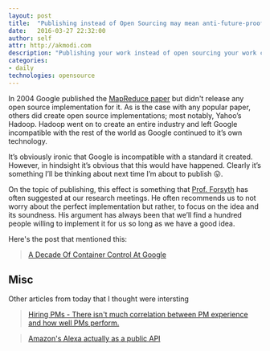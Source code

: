 ```yaml
---
layout: post
title:  "Publishing instead of Open Sourcing may mean anti-future-proofing"
date:   2016-03-27 22:32:00
author: self
attr: http://akmodi.com
description: "Publishing your work instead of open sourcing your work can mean that you become incompatible with the rest of the world."
categories:
- daily
technologies: opensource
---
```


In 2004 Google published the [MapReduce paper][mapReduce-paper] but didn't release any open source implementation for it. As is the case with any popular paper, others did create open source implementations; most notably, Yahoo’s Hadoop. Hadoop went on to create an entire industry and left Google incompatible with the rest of the world as Google continued to it’s own technology. 

It’s obviously ironic that Google is incompatible with a standard it created. However, in hindsight it’s obvious that this would have happened. Clearly it’s something I’ll be thinking about next time I’m about to publish 😛. 

On the topic of publishing, this effect is something that [Prof. Forsyth][daf] has often suggested at our research meetings. He often recommends us to not worry about the perfect implementation but rather, to focus on the idea and its soundness. His argument has always been that we’ll find a hundred people willing to implement it for us so long as we have a good idea.

Here's the post that mentioned this:

> [A Decade Of Container Control At Google][source0]

## Misc
Other articles from today that I thought were intersting

> [Hiring PMs - There isn't much correlation between PM experience and how well PMs perform.][misc1]

> [Amazon's Alexa actually as a public API][misc2]

[mapReduce-paper]:http://static.googleusercontent.com/media/research.google.com/en//archive/mapreduce-osdi04.pdf
[daf]:http://luthuli.cs.uiuc.edu/~daf/
[source0]: http://www.nextplatform.com/2016/03/22/decade-container-control-google/
[misc1]: https://medium.com/life-learning/this-is-why-i-never-hire-product-managers-c321ca96505b#.qgu60y3jt
[misc2]: https://developer.amazon.com/appsandservices/solutions/alexa/alexa-voice-service